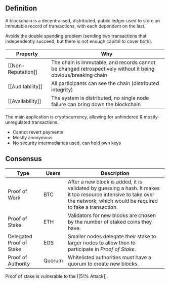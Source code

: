 ## Definition
A blockchain is a decentralised, distributed, public ledger used to store an immutable record of transactions, with each dependent on the last.

Avoids the double spending problem (sending two transactions that independently succeed, but there is not enough capital to cover both).

| Property | Why |
| ---- | ---- |
| [[Non-Reputation]] | The chain is immutable, and records cannot be changed retrospectively without it being obvious/breaking chain |
| [[Auditability]] | All participants can see the chain (distributed integrity) |
| [[Availability]] | The system is distributed, no single node failure can bring down the blockchain |
The main application is cryptocurrency, allowing for unhindered & mostly-unregulated transactions.
- Cannot revert payments
- Mostly anonymous
- No security intermediaries used, can hold own keys
## Consensus
| Type | Users | Description |
| ---- | ---- | ---- |
| Proof of Work | BTC | After a new block is added, it is validated by guessing a hash. It makes it too resource intensive to take over the network, which would be required to fake a transaction. |
| Proof of Stake | ETH | Validators for new blocks are chosen by the number of staked coins they have.  |
| Delegated Proof of Stake | EOS | Smaller nodes delegate their stake to larger nodes to allow then to participate in *Proof of Stake*. |
| Proof of Authority | Quorum | Whitelisted authorities must have a quorum to create new blocks. |
Proof of stake is vulnerable to the [[51% Attack]].